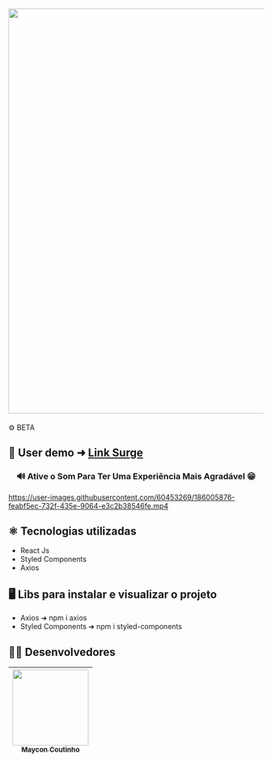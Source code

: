 <h1 align="center">
<img width=800 src="https://user-images.githubusercontent.com/60453269/186985514-eedbcea1-3010-42f9-a843-e545d12d6e5a.png">
</h1>



⚙ BETA
## 📲 User demo ➜ [Link Surge](https://immense-earthquake.surge.sh/)


<h3 align="center">
  🔊 Ative o Som Para Ter Uma Experiência Mais Agradável 😁  <br/>
</h3> 


https://user-images.githubusercontent.com/60453269/186005876-feabf5ec-732f-435e-9064-e3c2b38546fe.mp4


## ⚛️ Tecnologias utilizadas 
- React Js
- Styled Components 
- Axios 

## 🖥️ Libs para instalar e visualizar o projeto 

- Axios ➜ npm i axios
- Styled Components ➜ npm i styled-components 

## 🧑‍💻 Desenvolvedores  

<div align="center"> 

| [<img src="https://user-images.githubusercontent.com/60453269/184236315-92017e73-39ae-4e8e-8a4b-3e7033bc4eb4.jpg" width=150><br><sub> Maycon Coutinho </sub>](https://www.linkedin.com/in/maycon-coutinho/) | 
|---|

</div> 
